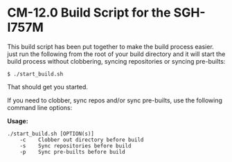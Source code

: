 CM-12.0 Build Script for the SGH-I757M
========================================

This build script has been put together to make the build process easier. just run the following from the root of your build directory and it will start the build process without clobbering, syncing repositories or syncing pre-builts:

```````````````````
$ ./start_build.sh
```````````````````
  
That should get you started.

If you need to clobber, sync repos and/or sync pre-builts, use the following command line options:

**Usage:**
```````````````````
./start_build.sh [OPTION(s)]
    -c    Clobber out directory before build
    -s    Sync repositories before build
    -p    Sync pre-builts before build
```````````````````
